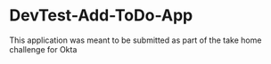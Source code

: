 # DevTest-Add-ToDo-App
This application was meant to be submitted as part of the take home challenge for Okta
